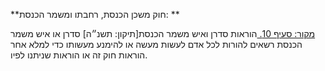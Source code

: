 **חוק משכן הכנסת, רחבתו ומשמר הכנסת: **

[מקור: סעיף 10. ](https://he.wikisource.org/wiki/%D7%97%D7%95%D7%A7-%D7%99%D7%A1%D7%95%D7%93:_%D7%94%D7%9B%D7%A0%D7%A1%D7%AA#%D7%A1%D7%A2%D7%99%D7%A3_10)
הוראות סדרן ואיש משמר הכנסת[תיקון: תשנ״ה]
סדרן או איש משמר הכנסת רשאים להורות לכל אדם לעשות מעשה או להימנע מעשותו כדי למלא אחר הוראות חוק זה או הוראות שניתנו לפיו.